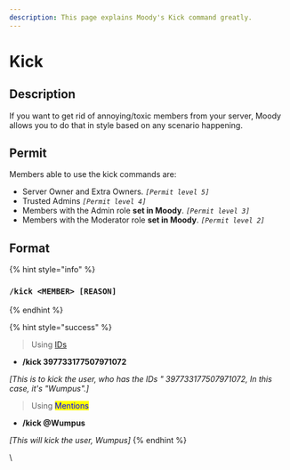 ```yaml
---
description: This page explains Moody's Kick command greatly.
---
```


# Kick

## Description

If you want to get rid of annoying/toxic members from your server, Moody allows you to do that in style based on any scenario happening.

## Permit

Members able to use the kick commands are:

* Server Owner and Extra Owners. _`[Permit level 5]`_
* Trusted Admins _`[Permit level 4]`_
* Members with the Admin role **set in Moody**. _`[Permit level 3]`_
* Members with the Moderator role **set in Moody**. _`[Permit level 2]`_

## Format <a href="#format" id="format"></a>

{% hint style="info" %}
### `/kick <MEMBER> [REASON]` <a href="#w-kick-less-than-member-s-greater-than-less-than-parameters-greater-than" id="w-kick-less-than-member-s-greater-than-less-than-parameters-greater-than"></a>
{% endhint %}

{% hint style="success" %}
> Using [IDs](https://support.discord.com/hc/en-us/articles/206346498-Where-can-I-find-my-User-Server-Message-ID-)

* **/kick 397733177507971072**

_\[This is to kick the user, who has the IDs " 397733177507971072, In this case, it's "Wumpus".]_

> Using <mark style="color:blue;">Mentions</mark>

* **/kick @Wumpus**

_\[This will kick the user, Wumpus]_
{% endhint %}



\
